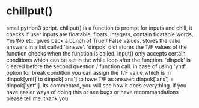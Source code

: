 # chillput()
small python3 script. chillput() is a function to prompt for inputs and chill, it checks if user inputs are floatable, floats, integers, contain floatable words, Yes/No etc.
gives back a bunch of True / False values.
stores the valid answers in a list called 'lanswe'. 'dinpok' dict stores the T/F values of the function checks when the function is called.
input() only accepts certain conditions which can be set in the while loop after the function.
'dinpok' is cleared before the second question / function call.
in case of using 'yntf' option for break condition you can assign the T/F value which is in dinpok[yntf] to dinpok['ans'] to have T/F as answer: dinpok['ans'] = dinpok['yntf'].
its commented, you will see how it does everything.
if you have easier ways of doing this or see bugs or have recommandations please tell me. thank you
